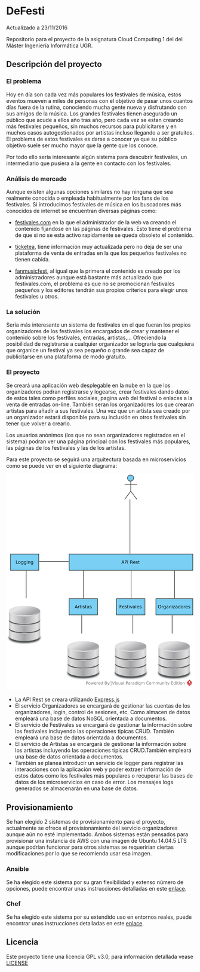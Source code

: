 # DeFesti

Actualizado a 23/11/2016

Repositorio para el proyecto de la asignatura Cloud Computing 1 del  del Máster Ingeniería Informática UGR.

## Descripción del proyecto

### El problema
Hoy en día son cada vez más populares los festivales de música, estos eventos mueven a miles de personas con el objetivo de pasar unos cuantos días fuera de la rutina, conociendo mucha gente nueva y disfrutando con sus amigos de la música. Los grandes festivales tienen asegurado un público que acude a ellos año tras año, pero cada vez se estan creando más festivales pequeños, sin muchos recursos para publicitarse y en muchos casos autogestionados por artistas incluso llegando a ser gratuitos. El problema de estos festivales es darse a conocer ya que su público objetivo suele ser mucho mayor que la gente que los conoce.

Por todo ello sería interesante algún sistema para descubrir festivales, un intermediario que pusiera a la gente en contacto con los festivales.

### Análisis de mercado
Aunque existen algunas opciones similares no hay ninguna que sea realmente conocida o empleada habitualmente por los fans de los festivales. Si introducimos festivales de música en los buscadores más conocidos de internet se encuentran diversas páginas como:

- [festivales.com](http://www.festivales.com/festivales-de/musica) en la que el administrador de la web va creando el contenido fijandose en las páginas de festivales. Esto tiene el problema de que si no se esta activo rapidamente se queda obsoleto el contenido.

- [ticketea](https://www.ticketea.com/festivales/), tiene información muy actualizada pero no deja de ser una plataforma de venta de entradas en la que los pequeños festivales no tienen cabida.

- [fanmusicfest](http://fanmusicfest.com/lista-festivales), al igual que la primera el contenido es creado por los administradores aunque está bastante más actualizado que festivales.com, el problema es que no se promocionan festivales pequeños y los editores tendrán sus propios criterios para elegir unos festivales u otros.



### La solución
Sería más interesante un sistema de festivales en el que fueran los propios organizadores de los festivales los encargados de crear y mantener el contenido sobre los festivales, entradas, artistas,... Ofreciendo la posibilidad de registrarse a cualquier organizador se lograría que cualquiera que organice un festival ya sea pequeño o grande sea capaz de publicitarse en una plataforma de modo gratuito.

### El proyecto
Se creará una aplicación web desplegable en la nube en la que los organizadores podran registrarse y logearse, crear festivales dando datos de estos tales como perfiles sociales, pagina web del festival o enlaces a la venta de entradas on-line. También seran los organizadores los que crearan artistas para añadir a sus festivales. Una vez que un artista sea creado por un organizador estará disponible para su inclusión en otros festivales sin tener que volver a crearlo.

Los usuarios anónimos (los que no sean organizadores registrados en el sistema) podran ver una página principal con los festivales más populares, las páginas de los festivales y las de los artistas.

Para este proyecto se seguirá una arquitectura basada en microservicios como se puede ver en el siguiente diagrama:

![alt text](https://raw.githubusercontent.com/AythaE/DeFesti/gh-pages/diagrams/Arquitectura%20microservicios.png "Arquitectura proyecto")

- La API Rest se creara utilizando [Express.js](http://expressjs.com/)
- El servicio Organizadores se encargará de gestionar las cuentas de los organizadores, login, control de sesiones, etc. Como almacen de datos empleará una base de datos NoSQL orientada a documentos.
- El servicio de Festivales se encargará de gestionar la información sobre los festivales incluyendo las operaciones tipicas CRUD. También empleará una base de datos orientada a documentos.
- El servicio de Artistas se encargará de gestionar la información sobre los artistas incluyendo las operaciones típicas CRUD.También empleará una base de datos orientada a documentos.
- También se planea introducir un servicio de logger para registrar las interacciones con la aplicación web y poder extraer información de estos datos como los festivales más populares o recuperar las bases de datos de los microservicios en caso de error. Los mensajes logs generados se almacenarán en una base de datos.

## Provisionamiento
Se han elegido 2 sistemas de provisionamiento para el proyecto, actualmente se ofrece el provisionamiento del servicio organizadores aunque aún no esté implementado. Ambos sistemas están pensados para provisionar una instancia de AWS con una imagen de Ubuntu 14.04.5 LTS aunque podrían funcionar para otros sistemas se requerirían ciertas modificaciones por lo que se recomienda usar esa imagen.

### Ansible
Se ha elegido este sistema por su gran flexibilidad y extenso número de opciones, puede encontrar unas instrucciones detalladas en este [enlace](provision/ansible/README.md).

### Chef
Se ha elegido este sistema por su extendido uso en entornos reales, puede encontrar unas instrucciones detalladas en este [enlace](provision/chef/README.md).


## Licencia
Este proyecto tiene una licencia GPL v3.0, para información detallada vease [LICENSE](https://github.com/AythaE/DeFesti/blob/master/LICENSE)






